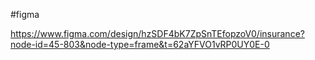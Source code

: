 #figma

https://www.figma.com/design/hzSDF4bK7ZpSnTEfopzoV0/insurance?node-id=45-803&node-type=frame&t=62aYFVO1vRP0UY0E-0

<!-- sdfsfds -->
